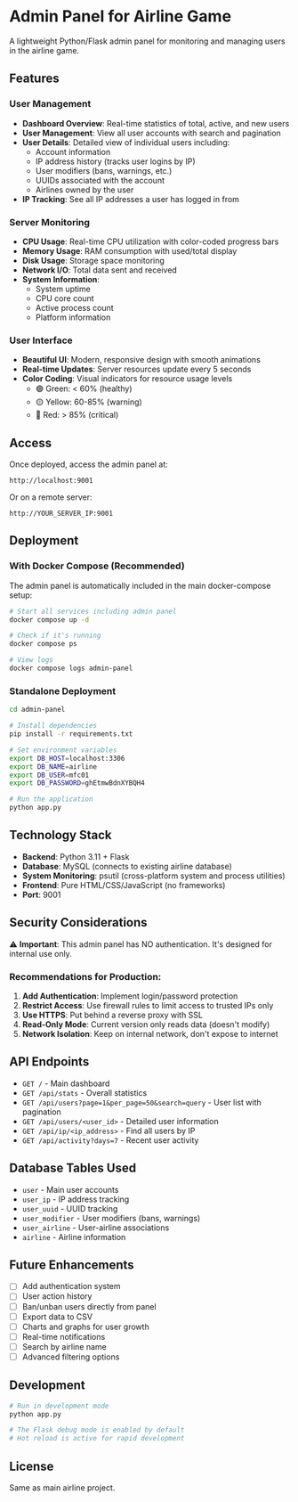 # Admin Panel for Airline Game

A lightweight Python/Flask admin panel for monitoring and managing users in the airline game.

## Features

### User Management
- **Dashboard Overview**: Real-time statistics of total, active, and new users
- **User Management**: View all user accounts with search and pagination
- **User Details**: Detailed view of individual users including:
  - Account information
  - IP address history (tracks user logins by IP)
  - User modifiers (bans, warnings, etc.)
  - UUIDs associated with the account
  - Airlines owned by the user
- **IP Tracking**: See all IP addresses a user has logged in from

### Server Monitoring
- **CPU Usage**: Real-time CPU utilization with color-coded progress bars
- **Memory Usage**: RAM consumption with used/total display
- **Disk Usage**: Storage space monitoring
- **Network I/O**: Total data sent and received
- **System Information**:
  - System uptime
  - CPU core count
  - Active process count
  - Platform information

### User Interface
- **Beautiful UI**: Modern, responsive design with smooth animations
- **Real-time Updates**: Server resources update every 5 seconds
- **Color Coding**: Visual indicators for resource usage levels
  - 🟢 Green: < 60% (healthy)
  - 🟡 Yellow: 60-85% (warning)
  - 🔴 Red: > 85% (critical)

## Access

Once deployed, access the admin panel at:
```
http://localhost:9001
```

Or on a remote server:
```
http://YOUR_SERVER_IP:9001
```

## Deployment

### With Docker Compose (Recommended)

The admin panel is automatically included in the main docker-compose setup:

```bash
# Start all services including admin panel
docker compose up -d

# Check if it's running
docker compose ps

# View logs
docker compose logs admin-panel
```

### Standalone Deployment

```bash
cd admin-panel

# Install dependencies
pip install -r requirements.txt

# Set environment variables
export DB_HOST=localhost:3306
export DB_NAME=airline
export DB_USER=mfc01
export DB_PASSWORD=ghEtmwBdnXYBQH4

# Run the application
python app.py
```

## Technology Stack

- **Backend**: Python 3.11 + Flask
- **Database**: MySQL (connects to existing airline database)
- **System Monitoring**: psutil (cross-platform system and process utilities)
- **Frontend**: Pure HTML/CSS/JavaScript (no frameworks)
- **Port**: 9001

## Security Considerations

⚠️ **Important**: This admin panel has NO authentication. It's designed for internal use only.

### Recommendations for Production:

1. **Add Authentication**: Implement login/password protection
2. **Restrict Access**: Use firewall rules to limit access to trusted IPs only
3. **Use HTTPS**: Put behind a reverse proxy with SSL
4. **Read-Only Mode**: Current version only reads data (doesn't modify)
5. **Network Isolation**: Keep on internal network, don't expose to internet

## API Endpoints

- `GET /` - Main dashboard
- `GET /api/stats` - Overall statistics
- `GET /api/users?page=1&per_page=50&search=query` - User list with pagination
- `GET /api/users/<user_id>` - Detailed user information
- `GET /api/ip/<ip_address>` - Find all users by IP
- `GET /api/activity?days=7` - Recent user activity

## Database Tables Used

- `user` - Main user accounts
- `user_ip` - IP address tracking
- `user_uuid` - UUID tracking
- `user_modifier` - User modifiers (bans, warnings)
- `user_airline` - User-airline associations
- `airline` - Airline information

## Future Enhancements

- [ ] Add authentication system
- [ ] User action history
- [ ] Ban/unban users directly from panel
- [ ] Export data to CSV
- [ ] Charts and graphs for user growth
- [ ] Real-time notifications
- [ ] Search by airline name
- [ ] Advanced filtering options

## Development

```bash
# Run in development mode
python app.py

# The Flask debug mode is enabled by default
# Hot reload is active for rapid development
```

## License

Same as main airline project.
